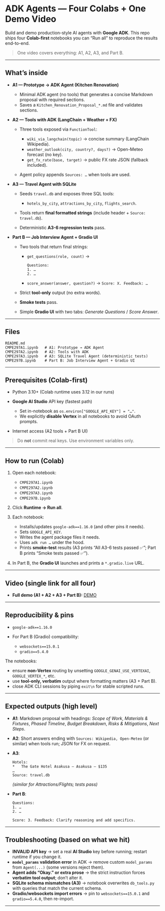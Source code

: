 # ADK Agents — Four Colabs + One Demo Video

Build and demo production-style AI agents with **Google ADK**. This repo ships four **Colab-first** notebooks you can “Run all” to reproduce the results end-to-end.

> One video covers everything: A1, A2, A3, and Part B.

---

## What’s inside

* **A1 — Prototype → ADK Agent (Kitchen Renovation)**

  * Minimal ADK agent (no tools) that generates a concise Markdown proposal with required sections.
  * Saves a `Kitchen_Renovation_Proposal_*.md` file and validates sections.

* **A2 — Tools with ADK (LangChain + Weather + FX)**

  * Three tools exposed via `FunctionTool`:

    * `wiki_via_langchain(topic)` → concise summary (LangChain Wikipedia).
    * `weather_outlook(city, country?, days?)` → Open-Meteo forecast (no key).
    * `get_fx_rate(base, target)` → public FX rate JSON (fallback included).
  * Agent policy appends `Sources: …` when tools are used.

* **A3 — Travel Agent with SQLite**

  * Seeds `travel.db` and exposes three SQL tools:

    * `hotels_by_city`, `attractions_by_city`, `flights_search`.
  * Tools return **final formatted strings** (include header + `Source: travel.db`).
  * Deterministic **A3-6 regression tests** pass.

* **Part B — Job Interview Agent + Gradio UI**

  * Two tools that return final strings:

    * `get_questions(role, count)` →

      ```
      Questions:
      1. …
      2. …
      ```
    * `score_answer(answer, question?)` →
      `Score: X. Feedback: …`
  * Strict **tool-only** output (no extra words).
  * **Smoke tests** pass.
  * Simple **Gradio UI** with two tabs: *Generate Questions* / *Score Answer*.

---

## Files

```
README.md
CMPE297A1.ipynb   # A1: Prototype → ADK Agent
CMPE297A2.ipynb   # A2: Tools with ADK
CMPE297A3.ipynb   # A3: SQLite Travel Agent (deterministic tests)
CMPE297B.ipynb    # Part B: Job Interview Agent + Gradio UI
```

---

## Prerequisites (Colab-first)

* Python 3.10+ (Colab runtime uses 3.12 in our runs)
* **Google AI Studio** API key (fastest path)

  * Set in-notebook as `os.environ["GOOGLE_API_KEY"] = "…"`.
  * We explicitly **disable Vertex** in all notebooks to avoid OAuth prompts.
* Internet access (A2 tools + Part B UI)

> Do **not** commit real keys. Use environment variables only.

---

## How to run (Colab)

1. Open each notebook:

   * `CMPE297A1.ipynb`
   * `CMPE297A2.ipynb`
   * `CMPE297A3.ipynb`
   * `CMPE297B.ipynb`
2. Click **Runtime → Run all**.
3. Each notebook:

   * Installs/updates `google-adk==1.16.0` (and other pins it needs).
   * Sets `GOOGLE_API_KEY`.
   * Writes the agent package files it needs.
   * Uses `adk run …` under the hood.
   * Prints **smoke-test** results (A3 prints “All A3-6 tests passed ✅”; Part B prints “Smoke tests passed ✅”).
4. In Part B, the **Gradio UI** launches and prints a `*.gradio.live` URL.

---

## Video (single link for all four)

* **Full demo (A1 + A2 + A3 + Part B):** [DEMO](https://drive.google.com/file/d/1rUVncP4FqRRukMc_mHnILzWLkApCd-vn/view?usp=sharing)

---

## Reproducibility & pins

* `google-adk==1.16.0`
* For Part B (Gradio) compatibility:

  * `websockets==15.0.1`
  * `gradio==5.4.0`

The notebooks:

* ensure **non-Vertex** routing by unsetting `GOOGLE_GENAI_USE_VERTEXAI`, `GOOGLE_VERTEX_*`, etc.
* use **tool-only, verbatim** output where formatting matters (A3 + Part B).
* close ADK CLI sessions by piping `exit\n` for stable scripted runs.

---

## Expected outputs (high level)

* **A1**: Markdown proposal with headings: *Scope of Work*, *Materials & Fixtures*, *Phased Timeline*, *Budget Breakdown*, *Risks & Mitigations*, *Next Steps*.
* **A2**: Short answers ending with `Sources: Wikipedia, Open-Meteo` (or similar) when tools run; JSON for FX on request.
* **A3**:

  ```
  Hotels:
  *   The Gate Hotel Asakusa — Asakusa — $135
  …
  Source: travel.db
  ```

  *(similar for Attractions/Flights; tests pass)*
* **Part B**:

  ```
  Questions:
  1. …
  2. …

  Score: 3. Feedback: Clarify reasoning and add specifics.
  ```

---

## Troubleshooting (based on what we hit)

* **INVALID API key** → set a real **AI Studio** key before running; restart runtime if you change it.
* **`model_params` validation error** in ADK → remove custom `model_params` from `Agent(...)` (some versions reject them).
* **Agent adds “Okay.” or extra prose** → the strict instruction forces **verbatim tool output**; don’t alter it.
* **SQLite schema mismatches (A3)** → notebook overwrites `db_tools.py` with queries that match the current schema.
* **Gradio/websockets import errors** → pin to `websockets==15.0.1` and `gradio==5.4.0`, then re-import.

---
